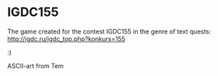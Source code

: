 # IGDC155
The game created for the contest IGDC155 in the genre of text quests: http://igdc.ru/igdc_top.php?konkurs=155

:)

ASCII-art from Tem